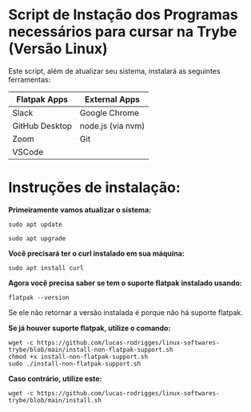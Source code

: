 # Script de Instação dos Programas necessários para cursar na Trybe (Versão Linux)

Este script, além de atualizar seu sistema, instalará as seguintes ferramentas:

| Flatpak Apps | External Apps |
| -------------|---------------|
| Slack        | Google Chrome |
| GitHub Desktop | node.js (via nvm) |
| Zoom         | Git           |
| VSCode       | 

# Instruções de instalação:

**Primeiramente vamos atualizar o sistema:**
``` 
sudo apt update 
``` 
``` 
sudo apt upgrade 
``` 

**Você precisará ter o curl instalado em sua máquina:**
```
sudo apt install curl
```
**Agora você precisa saber se tem o suporte flatpak instalado usando:**
```
flatpak --version
```
Se ele não retornar a versão instalada é porque não há suporte flatpak.

**Se já houver suporte flatpak, utilize o comando:**
```
wget -c https://github.com/lucas-rodrigges/linux-softwares-trybe/blob/main/install-non-flatpak-support.sh
chmod +x install-non-flatpak-support.sh
sudo ./install-non-flatpak-support.sh
```

**Caso contrário, utilize este:**

````
wget -c https://github.com/lucas-rodrigges/linux-softwares-trybe/blob/main/install.sh
